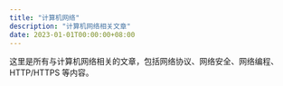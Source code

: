 ```yaml
---
title: "计算机网络"
description: "计算机网络相关文章"
date: 2023-01-01T00:00:00+08:00
---
```


这里是所有与计算机网络相关的文章，包括网络协议、网络安全、网络编程、HTTP/HTTPS 等内容。

